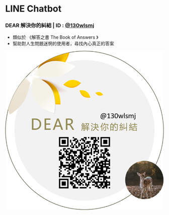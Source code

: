 # LINE Chatbot

### DEAR 解決你的糾結 | ID : [@130wlsmj](https://qr-official.line.me/sid/M/130wlsmj.png)  
- 類似於 《解答之書 The Book of Answers 》  
- 幫助對人生問題迷惘的使用者，尋找內心真正的答案
 
![QRcode](images/link2.png)

<!-- <a href="https://lin.ee/eJclptJ"><img src="https://scdn.line-apps.com/n/line_add_friends/btn/zh-Hant.png" alt="加入好友" height="56" ></a>  -->
